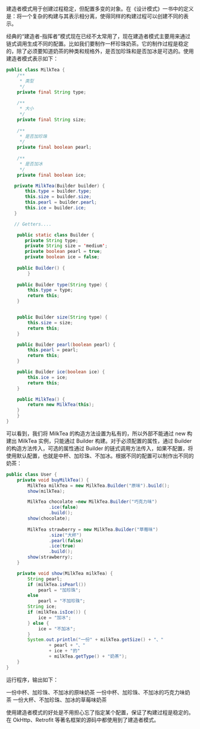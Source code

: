 建造者模式用于创建过程稳定，但配置多变的对象。在《设计模式》一书中的定义是：将一个复杂的构建与其表示相分离，使得同样的构建过程可以创建不同的表示。

经典的“建造者-指挥者”模式现在已经不太常用了，现在建造者模式主要用来通过链式调用生成不同的配置。比如我们要制作一杯珍珠奶茶。它的制作过程是稳定的，除了必须要知道奶茶的种类和规格外，是否加珍珠和是否加冰是可选的。使用建造者模式表示如下：

```java
public class MilkTea {
    /** 
     * 类型 
     */
    private final String type;
    
    /** 
     * 大小
     */
    private final String size;
    
    /** 
     * 是否加珍珠
     */
    private final boolean pearl;
    
    /**
     * 是否加冰
     */
    private final boolean ice;

   private MilkTea(Builder builder) {
       this.type = builder.type;
       this.size = builder.size;
       this.pearl = builder.pearl;
       this.ice = builder.ice;
   }

   // Getters....

    public static class Builder {
       private String type;
       private String size = 'medium';
       private boolean pearl = true;
       private boolean ice = false;
    
	public Builder() {
        }
	
	public Builder type(String type) {
		this.type = type;
		return this;
	}


	public Builder size(String type) {
		this.size = size;
		return this;
	}

	public Builder pearl(boolean pearl) {
		this.pearl = pearl;
		return this;
	}

	public Builder ice(boolean ice) {
		this.ice = ice;
		return this;
	}

	public MilkTea() {
		return new MilkTea(this);
	}
    }
}
```

可以看到，我们将 MilkTea 的构造方法设置为私有的，所以外部不能通过 new 构建出 MilkTea 实例，只能通过 Builder 构建。对于必须配置的属性，通过 Builder 的构造方法传入，可选的属性通过 Builder 的链式调用方法传入，如果不配置，将使用默认配置，也就是中杯、加珍珠、不加冰。根据不同的配置可以制作出不同的奶茶：

```java
public class User {
    private void buyMilkTea() {
        MilkTea milkTea = new MilkTea.Builder("原味").build();
        show(milkTea);

        MilkTea chocolate =new MilkTea.Builder("巧克力味")
                .ice(false)
                .build();
        show(chocolate);
        
        MilkTea strawberry = new MilkTea.Builder("草莓味")
                .size("大杯")
                .pearl(false)
                .ice(true)
                .build();
        show(strawberry);
    }

    private void show(MilkTea milkTea) {
        String pearl;
        if (milkTea.isPearl())
            pearl = "加珍珠";
        else
            pearl = "不加珍珠";
        String ice;
        if (milkTea.isIce()) {
            ice = "加冰";
        } else {
            ice = "不加冰";
        }
        System.out.println("一份" + milkTea.getSize() + "、"
                + pearl + "、"
                + ice + "的"
                + milkTea.getType() + "奶茶");
    }
}
```

运行程序，输出如下：

一份中杯、加珍珠、不加冰的原味奶茶
一份中杯、加珍珠、不加冰的巧克力味奶茶
一份大杯、不加珍珠、加冰的草莓味奶茶

使用建造者模式的好处是不用担心忘了指定某个配置，保证了构建过程是稳定的。在 OkHttp、Retrofit 等著名框架的源码中都使用到了建造者模式。
